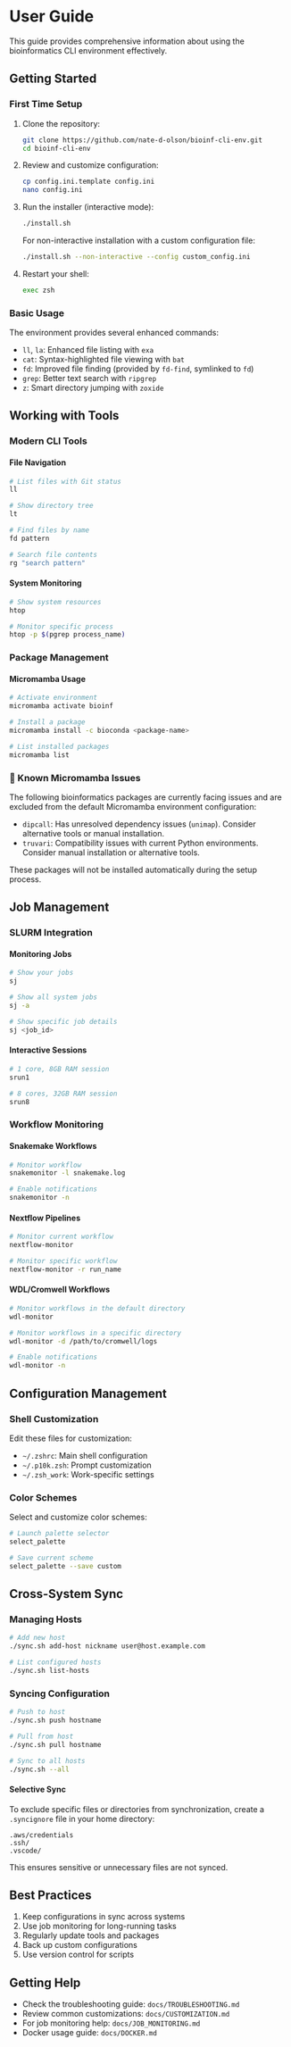 # User Guide

This guide provides comprehensive information about using the bioinformatics CLI environment effectively.

## Getting Started

### First Time Setup

1. Clone the repository:

   ```bash
   git clone https://github.com/nate-d-olson/bioinf-cli-env.git
   cd bioinf-cli-env
   ```

2. Review and customize configuration:

   ```bash
   cp config.ini.template config.ini
   nano config.ini
   ```

3. Run the installer (interactive mode):

   ```bash
   ./install.sh
   ```

   For non-interactive installation with a custom configuration file:

   ```bash
   ./install.sh --non-interactive --config custom_config.ini
   ```

4. Restart your shell:

   ```bash
   exec zsh
   ```

### Basic Usage

The environment provides several enhanced commands:

- `ll`, `la`: Enhanced file listing with `exa`
- `cat`: Syntax-highlighted file viewing with `bat`
- `fd`: Improved file finding (provided by `fd-find`, symlinked to `fd`)
- `grep`: Better text search with `ripgrep`
- `z`: Smart directory jumping with `zoxide`

## Working with Tools

### Modern CLI Tools

#### File Navigation

```bash
# List files with Git status
ll

# Show directory tree
lt

# Find files by name
fd pattern

# Search file contents
rg "search pattern"
```

#### System Monitoring

```bash
# Show system resources
htop

# Monitor specific process
htop -p $(pgrep process_name)
```

### Package Management

#### Micromamba Usage

```bash
# Activate environment
micromamba activate bioinf

# Install a package
micromamba install -c bioconda <package-name>

# List installed packages
micromamba list
```

### 🚧 Known Micromamba Issues

The following bioinformatics packages are currently facing issues and are excluded from the default Micromamba environment configuration:

- `dipcall`: Has unresolved dependency issues (`unimap`). Consider alternative tools or manual installation.
- `truvari`: Compatibility issues with current Python environments. Consider manual installation or alternative tools.

These packages will not be installed automatically during the setup process.

## Job Management

### SLURM Integration

#### Monitoring Jobs

```bash
# Show your jobs
sj

# Show all system jobs
sj -a

# Show specific job details
sj <job_id>
```

#### Interactive Sessions

```bash
# 1 core, 8GB RAM session
srun1

# 8 cores, 32GB RAM session
srun8
```

### Workflow Monitoring

#### Snakemake Workflows

```bash
# Monitor workflow
snakemonitor -l snakemake.log

# Enable notifications
snakemonitor -n
```

#### Nextflow Pipelines

```bash
# Monitor current workflow
nextflow-monitor

# Monitor specific workflow
nextflow-monitor -r run_name
```

#### WDL/Cromwell Workflows

```bash
# Monitor workflows in the default directory
wdl-monitor

# Monitor workflows in a specific directory
wdl-monitor -d /path/to/cromwell/logs

# Enable notifications
wdl-monitor -n
```

## Configuration Management

### Shell Customization

Edit these files for customization:

- `~/.zshrc`: Main shell configuration
- `~/.p10k.zsh`: Prompt customization
- `~/.zsh_work`: Work-specific settings

### Color Schemes

Select and customize color schemes:

```bash
# Launch palette selector
select_palette

# Save current scheme
select_palette --save custom
```

## Cross-System Sync

### Managing Hosts

```bash
# Add new host
./sync.sh add-host nickname user@host.example.com

# List configured hosts
./sync.sh list-hosts
```

### Syncing Configuration

```bash
# Push to host
./sync.sh push hostname

# Pull from host
./sync.sh pull hostname

# Sync to all hosts
./sync.sh --all
```

#### Selective Sync

To exclude specific files or directories from synchronization, create a `.syncignore` file in your home directory:

```text
.aws/credentials
.ssh/
.vscode/
```

This ensures sensitive or unnecessary files are not synced.

## Best Practices

1. Keep configurations in sync across systems
2. Use job monitoring for long-running tasks
3. Regularly update tools and packages
4. Back up custom configurations
5. Use version control for scripts

## Getting Help

- Check the troubleshooting guide: `docs/TROUBLESHOOTING.md`
- Review common customizations: `docs/CUSTOMIZATION.md`
- For job monitoring help: `docs/JOB_MONITORING.md`
- Docker usage guide: `docs/DOCKER.md`
